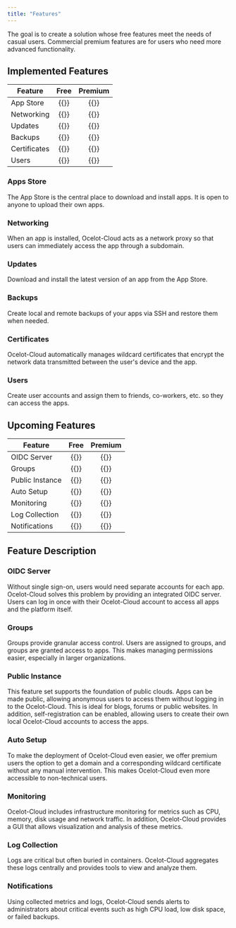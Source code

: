 ```yaml
---
title: "Features"
---
```


The goal is to create a solution whose free features meet the needs of casual users. Commercial premium features are for users who need more advanced functionality.

## Implemented Features

| Feature      |      Free       |     Premium     |
|--------------| :-------------: | :-------------: |
| App Store    | {{<checkmark>}} | {{<checkmark>}} |
| Networking   | {{<checkmark>}} | {{<checkmark>}} |
| Updates      | {{<checkmark>}} | {{<checkmark>}} |
| Backups      | {{<checkmark>}} | {{<checkmark>}} |
| Certificates | {{<checkmark>}} | {{<checkmark>}} |
| Users        | {{<checkmark>}} | {{<checkmark>}} |

### Apps Store

The App Store is the central place to download and install apps. It is open to anyone to upload their own apps.

### Networking

When an app is installed, Ocelot-Cloud acts as a network proxy so that users can immediately access the app through a subdomain.

### Updates

Download and install the latest version of an app from the App Store.

### Backups

Create local and remote backups of your apps via SSH and restore them when needed.

### Certificates

Ocelot-Cloud automatically manages wildcard certificates that encrypt the network data transmitted between the user's device and the app.

### Users

Create user accounts and assign them to friends, co-workers, etc. so they can access the apps.

## Upcoming Features
| Feature         |      Free       |     Premium     |
|-----------------|:---------------:| :-------------: |
| OIDC Server     |   {{<cross>}}   | {{<checkmark>}} |
| Groups          |   {{<cross>}}   | {{<checkmark>}} |
| Public Instance | {{<checkmark>}} | {{<checkmark>}} |
| Auto Setup      |   {{<cross>}}   | {{<checkmark>}} |
| Monitoring      |   {{<cross>}}   | {{<checkmark>}} |
| Log Collection  |   {{<cross>}}   | {{<checkmark>}} |
| Notifications   |   {{<cross>}}   | {{<checkmark>}} |

## Feature Description

### OIDC Server

Without single sign-on, users would need separate accounts for each app. Ocelot-Cloud solves this problem by providing an integrated OIDC server. Users can log in once with their Ocelot-Cloud account to access all apps and the platform itself.

### Groups

Groups provide granular access control. Users are assigned to groups, and groups are granted access to apps. This makes managing permissions easier, especially in larger organizations.

### Public Instance

This feature set supports the foundation of public clouds. Apps can be made public, allowing anonymous users to access them without logging in to the Ocelot-Cloud. This is ideal for blogs, forums or public websites. In addition, self-registration can be enabled, allowing users to create their own local Ocelot-Cloud accounts to access the apps.

### Auto Setup

To make the deployment of Ocelot-Cloud even easier, we offer premium users the option to get a domain and a corresponding wildcard certificate without any manual intervention. This makes Ocelot-Cloud even more accessible to non-technical users.

### Monitoring

Ocelot-Cloud includes infrastructure monitoring for metrics such as CPU, memory, disk usage and network traffic. In addition, Ocelot-Cloud provides a GUI that allows visualization and analysis of these metrics.

### Log Collection

Logs are critical but often buried in containers. Ocelot-Cloud aggregates these logs centrally and provides tools to view and analyze them.

### Notifications

Using collected metrics and logs, Ocelot-Cloud sends alerts to administrators about critical events such as high CPU load, low disk space, or failed backups.